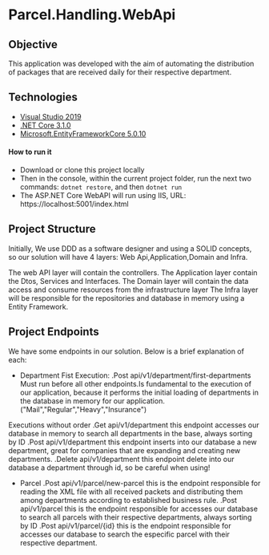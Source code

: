 # Parcel.Handling.WebApi

## Objective
This application was developed with the aim of automating the distribution of packages that are received daily for their respective department.

## Technologies

- [Visual Studio 2019](https://visualstudio.microsoft.com/pt-br/downloads/)
- [.NET Core 3.1.0](https://dotnet.microsoft.com/download/dotnet-core/3.1)
- [Microsoft.EntityFrameworkCore 5.0.10](https://www.nuget.org/packages/Microsoft.EntityFrameworkCore/5.0.10)

#### How to run it
 - Download or clone this project locally 
 - Then in the console, within the current project folder, run the next two commands: `dotnet restore`, and then `dotnet run`
 - The ASP.NET Core WebAPI will run using IIS, URL: https://localhost:5001/index.html

## Project Structure

Initially, We use DDD as a software designer and using a SOLID concepts, so our solution will have 4 layers: Web Api,Application,Domain and Infra.

The web API layer will contain the controllers.
The Application layer contain the Dtos, Services and Interfaces.
The Domain layer will contain the data access and consume resources from the infrastructure layer
The Infra layer will be responsible for the repositories and database in memory using a Entity Framework.


## Project Endpoints
We have some endpoints in our solution. Below is a brief explanation of each:

- Department
Fist Execution:
	.Post api/v1/department/first-departments
		Must run before all other endpoints.Is fundamental to the execution of our application, because it performs the initial loading of departments in the database in memory for our application.("Mail","Regular","Heavy","Insurance")

Executions without order 
	.Get api/v1/department
		this endpoint accesses our database in memory to search all departments in the base, always sorting by ID
	.Post api/v1/department
		this endpoint inserts into our database a new department, great for companies that are expanding and creating new departments.
	.Delete api/v1/department
		this endpoint delete into our database a department through id, so be careful when using!

- Parcel
	.Post api/v1/parcel/new-parcel
		this is the endpoint responsible for reading the XML file with all received packets and distributing them among departments according to established business rule. 
	.Post api/v1/parcel
		this is the endpoint responsible for accesses our database to search all parcels with their respective departments, always sorting by ID
	.Post api/v1/parcel/{id}
		this is the endpoint responsible for accesses our database to search the especific parcel with their respective department.